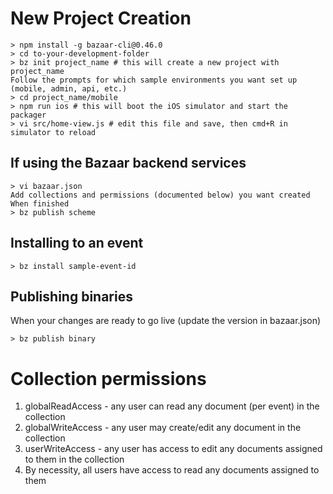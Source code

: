 # New Project Creation
```
> npm install -g bazaar-cli@0.46.0
> cd to-your-development-folder
> bz init project_name # this will create a new project with project_name
Follow the prompts for which sample environments you want set up (mobile, admin, api, etc.)
> cd project_name/mobile
> npm run ios # this will boot the iOS simulator and start the packager
> vi src/home-view.js # edit this file and save, then cmd+R in simulator to reload
```

## If using the Bazaar backend services
```
> vi bazaar.json
Add collections and permissions (documented below) you want created
When finished
> bz publish scheme
```

## Installing to an event
```
> bz install sample-event-id
```

## Publishing binaries
When your changes are ready to go live (update the version in bazaar.json)
```
> bz publish binary
```

# Collection permissions
1. globalReadAccess - any user can read any document (per event) in the collection
2. globalWriteAccess - any user may create/edit any document in the collection
3. userWriteAccess - any user has access to edit any documents assigned to them in the collection
4. By necessity, all users have access to read any documents assigned to them
